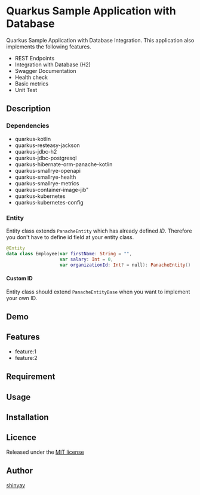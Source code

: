 # Quarkus Sample Application with Database

Quarkus Sample Application with Database Integration.
This application also implements the following features.

- REST Endpoints
- Integration with Database (H2)
- Swagger Documentation
- Health check
- Basic metrics
- Unit Test

## Description
### Dependencies
- quarkus-kotlin
- quarkus-resteasy-jackson
- quarkus-jdbc-h2
- quarkus-jdbc-postgresql
- quarkus-hibernate-orm-panache-kotlin
- quarkus-smallrye-openapi
- quarkus-smallrye-health
- quarkus-smallrye-metrics
- quarkus-container-image-jib"
- quarkus-kubernetes
- quarkus-kubernetes-config

### Entity
Entity class extends `PanacheEntity` which has already defined *ID*.
Therefore you don't have to define id field at your entity class.

```kotlin
@Entity
data class Employee(var firstName: String = "",
                    var salary: Int = 0,
                    var organizationId: Int? = null): PanacheEntity()
```

#### Custom ID
Entity class should extend `PanacheEntityBase` when you want to implement your own ID.

## Demo

## Features

- feature:1
- feature:2

## Requirement

## Usage

## Installation

## Licence

Released under the [MIT license](https://gist.githubusercontent.com/shinyay/56e54ee4c0e22db8211e05e70a63247e/raw/34c6fdd50d54aa8e23560c296424aeb61599aa71/LICENSE)

## Author

[shinyay](https://github.com/shinyay)
